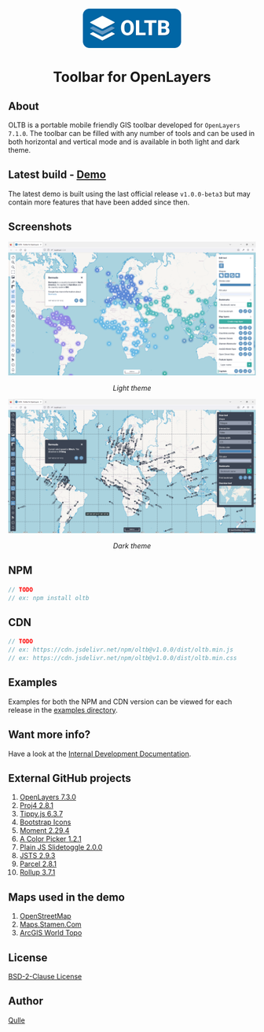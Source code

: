 <p align="center">
	<img src="images/oltb-full.svg" width="200" />
</p>

<h1 align="center">Toolbar for OpenLayers</h1>

## About
OLTB is a portable mobile friendly GIS toolbar developed for `OpenLayers 7.1.0`. The toolbar can be filled with any number of tools and can be used in both horizontal and vertical mode and is available in both light and dark theme.

## Latest build - [Demo](https://qulle.github.io/oltb/)
The latest demo is built using the last official release `v1.0.0-beta3` but may contain more features that have been added since then.

## Screenshots
![Screenshot Light Theme](images/demo-light.png?raw=true "Screenshot Light Theme")
<p align="center"><em>Light theme</em></p>

![Screenshot Dark Theme](images/demo-dark.png?raw=true "Screenshot Dark Theme")
<p align="center"><em>Dark theme</em></p>

## NPM
```javascript
// TODO
// ex: npm install oltb
```

## CDN 
```javascript
// TODO
// ex: https://cdn.jsdelivr.net/npm/oltb@v1.0.0/dist/oltb.min.js
// ex: https://cdn.jsdelivr.net/npm/oltb@v1.0.0/dist/oltb.min.css
```

## Examples
Examples for both the NPM and CDN version can be viewed for each release in the [examples directory](https://github.com/qulle/oltb/tree/main/examples/).

## Want more info?
Have a look at the [Internal Development Documentation](README_INTERNAL.md).

## External GitHub projects
1. [OpenLayers 7.3.0](https://openlayers.org/en/v7.3.0/apidoc/)
2. [Proj4 2.8.1](http://proj4js.org/)   
3. [Tippy.js 6.3.7](https://atomiks.github.io/tippyjs/)
4. [Bootstrap Icons](https://icons.getbootstrap.com/)
5. [Moment 2.29.4](https://momentjs.com/)
6. [A Color Picker 1.2.1](https://github.com/narsenico/a-color-picker)
7. [Plain JS Slidetoggle 2.0.0](https://github.com/ericbutler555/plain-js-slidetoggle)
8. [JSTS 2.9.3](https://github.com/bjornharrtell/jsts)
9. [Parcel 2.8.1](https://parceljs.org/)
10. [Rollup 3.7.1](https://github.com/rollup/rollup)

## Maps used in the demo
1. [OpenStreetMap](https://www.openstreetmap.org/)
2. [Maps.Stamen.Com](http://maps.stamen.com/)
3. [ArcGIS World Topo](https://www.arcgis.com/index.html)

## License
[BSD-2-Clause License](LICENSE)

## Author
[Qulle](https://github.com/qulle/)